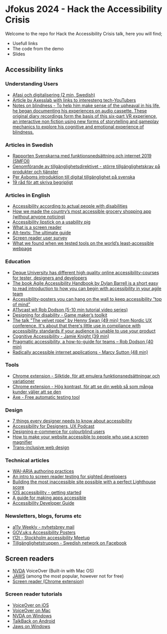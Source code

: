 # Jfokus 2024 - Hack the Accessibility Crisis

Welcome to the repo for Hack the Accessibility Crisis talk, here you will find;

- Usefull links
- The code from the demo
- Slides

## Accessibility links

### Understanding Users

- [Afasi och digitalisering (2 min, Swedish)](https://vimeo.com/321437308)
- [Article by Axesslab with links to interesteng tech-YouTubers](https://axesslab.com/tech-youtubers/)
- [Notes on blindness - To help him make sense of the upheaval in his life, he began documenting his experiences on audio cassette. These original diary recordings form the basis of this six-part VR experience, an interactive non fiction using new forms of storytelling and gameplay mechanics to explore his cognitive and emotional experience of blindness.](https://www.youtube.com/watch?v=tb5DwAZIQZw&ab_channel=InceptionVR)

### Articles in Swedish

- [Rapporten Svenskarna med funktionsnedsättning och internet 2019 (SMFOI)](https://www.pts.se/sv/dokument/pm2/2020/rapporten-svenskarna-med-funktionsnedsattning-och-internet-2019-smfoi/)
- [Genomförande av tillgänglighetsdirektivet - större tillgänglighetskrav på produkter och tjänster](https://www.riksdagen.se/sv/dokument-och-lagar/dokument/betankande/genomforande-av-tillganglighetsdirektivet_HA01SoU10/)
- [Per Axboms introduktion till digital tillgänglighet på svenska](https://digitill.se/)
- [19 råd för att skriva begripligt](https://begripligtext.se/19-raden/)

### Articles in English

- [Accessibility according to actual people with disabilities](https://axesslab.com/accessibility-according-to-pwd/)
- [How we made the country’s most accessible grocery shopping app (without anyone noticing)](https://justin.stach.uk/how_we_built_the_most_accessible_grocery_app)
- [Accessibility lipstick on a usability pig](https://webaim.org/blog/accessibility-lipstick-on-a-usability-pig/)
- [What is a screen reader](https://axesslab.com/what-is-a-screen-reader/)
- [Alt-texts: The ultimate guide](https://axesslab.com/alt-texts/)
- [Screen reader user survey](https://webaim.org/projects/screenreadersurvey8/)
- [What we found when we tested tools on the world’s least-accessible webpage](https://accessibility.blog.gov.uk/2017/02/24/what-we-found-when-we-tested-tools-on-the-worlds-least-accessible-webpage/)

### Education

- [Deque University has different high quality online accessibility-courses for tester, designers and developers](https://dequeuniversity.com/)
- [The book Agile Accessibility Handbook by Dylan Barrell is a short easy to read introduction to how you can begin with accessibility in your agile team](https://accessibility.deque.com/agile-accessibility-handbook)
- [Accessibility-posters you can hang on the wall to keep accessibility ”top of mind”](https://github.com/UKHomeOffice/posters/tree/master/accessibility/dos-donts/posters_se)
- [A11ycast wit Rob Dodson (5-10 min tutorial video series) ](https://www.youtube.com/playlist?list=PLNYkxOF6rcICWx0C9LVWWVqvHlYJyqw7g)
- [Designing for disability - Game maker’s toolkit](https://www.youtube.com/watch?v=4NGe4dzlukc&ab_channel=GameMaker%27sToolkit)
- [The talk "The velvet rope" by Henny Swan (49 min) from Nordic UX conference. It's about that there's little use in compliance with accessibility standards if your audience is unable to use your product](https://www.youtube.com/watch?v=rZExvZEjvtk&ab_channel=northernux)
- [Cognitive Accessibility - Jamie Knight (39 min)](https://www.youtube.com/watch?v=XBzXBY9G2u4&ab_channel=AccessibilityLondon)
- [Pragmatic accessibility, a how-to-guide for teams – Rob Dodson (40 min)](https://www.youtube.com/watch?v=A5XzoDT37iM&ab_channel=GoogleforDevelopers)
- [Radically accessible internet applications - Marcy Sutton (48 min)](https://www.youtube.com/watch?v=WTQAI9TzBx0&ab_channel=beyondtellerrand)

### Tools

- [Chrome extension - Silktide, för att emulera funktionsnedsättningar och variationer](https://chromewebstore.google.com/detail/silktide-website-accessib/okcpiimdfkpkjcbihbmhppldhiebhhaf?pli=1)
- [Chrome extension - Hög kontrast, för att se din webb så som många kunder väljer att se den](https://chromewebstore.google.com/detail/high-contrast/djcfdncoelnlbldjfhinnjlhdjlikmph?hl=en)
- [Axe - Free automatic testing tool](https://www.deque.com/axe/)

### Design

- [7 things every designer needs to know about accessibility](https://medium.com/salesforce-ux/7-things-every-designer-needs-to-know-about-accessibility-64f105f0881b)
- [Accessibility for Designers, UX Podcast](https://uxpodcast.com/196-accessibility-for-designers/)
- [Designing e-commerce for colourblind users](https://uxplanet.org/designing-ecommerce-for-colourblind-users-1ffd648c9f91)
- [How to make your website accessible to people who use a screen magnifier](https://dev.to/_bigblind/how-to-make-your-website-accessible-to-people-who-use-a-screen-magnifier)
- [Trans-inclusive web design](https://alistapart.com/article/trans-inclusive-design/)

### Technical articles

- [WAI-ARIA authoring practices](https://www.w3.org/WAI/ARIA/apg/#read_me_first)
- [An intro to screen reader testing for sighted developers](https://uncaughtreferenceerror.com/a-crash-course-to-screenreaders-for-sighted-developers/)
- [Building the most inaccessible site possible with a perfect Lighthouse score](https://www.matuzo.at/blog/building-the-most-inaccessible-site-possible-with-a-perfect-lighthouse-score/)
- [IOS accessibility - getting started](https://www.kodeco.com/6827616-ios-accessibility-getting-started)
- [A guide for making apps accessible](https://appt.org/en)
- [Accessibility Developer Guide](https://www.accessibility-developer-guide.com/)

### Newsletters, blogs, forums etc

- [a11y Weekly - nyhetsbrev mail](https://a11yweekly.com/)
- [GOV.uk:s Accessibility Posters](https://accessibility.blog.gov.uk/2016/09/02/dos-and-donts-on-designing-for-accessibility/)
- [t12t - Stockholm accessibility Meetup](https://www.meetup.com/t12t-Stockholm/)
- [Tillgänglighetstruppen - Swedish network on Facebook](https://www.facebook.com/groups/1084090414947249/)

## Screen readers

- [NVDA](https://www.nvaccess.org/download/) VoiceOver (Built-in with Mac OS)
- [JAWS](https://www.freedomscientific.com/products/software/jaws/) (among the most popular, however not for free)
- [Screen reader (Chrome extension)](https://chrome.google.com/webstore/detail/screen-reader/kgejglhpjiefppelpmljglcjbhoiplfn)

### Screen reader tutorials

- [VoiceOver on iOS](https://www.youtube.com/watch?v=bCHpdjvxBws&ab_channel=ChromeforDevelopers)
- [VoiceOver on Mac](https://www.youtube.com/watch?v=5R-6WvAihms&ab_channel=ChromeforDevelopers)
- [NVDA on Windows](https://www.youtube.com/watch?v=Jao3s_CwdRU&ab_channel=ChromeforDevelopers)
- [TalkBack on Android](https://www.youtube.com/watch?v=0Zpzl4EKCco&ab_channel=ChromeforDevelopers)
- [Jaws on Windows](https://www.youtube.com/watch?v=cJV3_rGtSxA&ab_channel=AXSChat)
